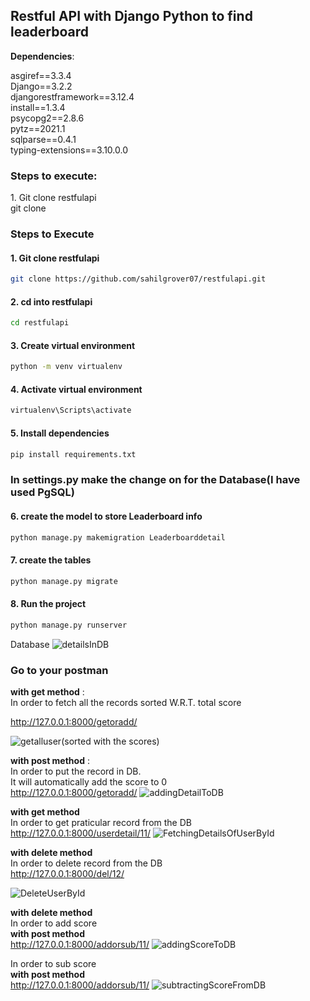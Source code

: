 ## Restful API with Django Python to find leaderboard
<b>Dependencies</b>:

asgiref==3.3.4<br/>Django==3.2.2<br/>
djangorestframework==3.12.4<br/>
install==1.3.4<br/>
psycopg2==2.8.6<br/>
pytz==2021.1<br/>
sqlparse==0.4.1<br/>
typing-extensions==3.10.0.0

<h3>Steps to execute:</h3>
1. Git clone restfulapi</br>
git clone 


### Steps to Execute 
#### 1. Git clone restfulapi 
```bash
git clone https://github.com/sahilgrover07/restfulapi.git
```
#### 2. cd into restfulapi 
```bash
cd restfulapi
```
#### 3. Create virtual environment 
```bash
python -m venv virtualenv
```
#### 4. Activate virtual environment 
```bash
virtualenv\Scripts\activate
```
#### 5. Install dependencies
```bash
pip install requirements.txt
```
### In settings.py make the change on for the Database(I have used PgSQL)

#### 6. create the model to store Leaderboard info
```bash
python manage.py makemigration Leaderboarddetail
```
#### 7. create the tables
```bash
python manage.py migrate
```

#### 8. Run the project 
```bash
python manage.py runserver
```

Database
![detailsInDB](https://user-images.githubusercontent.com/55259770/117594432-fe0db580-b10b-11eb-8a7d-6017ec1f6116.JPG)

### Go to your postman<br/> 
<b>with get method</b> : <br/>
In order to fetch all the records sorted W.R.T. total score
<br/>


http://127.0.0.1:8000/getoradd/

![getalluser(sorted with the scores)](https://user-images.githubusercontent.com/55259770/117590845-55f1ef80-b0ff-11eb-87b4-841f36fef035.JPG)

<b>with post method</b> : <br/>
In order to put the record in DB.<br/>
It will automatically add the score to 0
<br/>
http://127.0.0.1:8000/getoradd/
![addingDetailToDB](https://user-images.githubusercontent.com/55259770/117591021-47580800-b100-11eb-95c6-3ef132461654.JPG)

<b> with get method </b> <br/>
In order to get praticular record from the DB<br/>
http://127.0.0.1:8000/userdetail/11/
![FetchingDetailsOfUserById](https://user-images.githubusercontent.com/55259770/117591509-d8c87980-b102-11eb-9acc-d328761e0826.JPG)

<b> with delete method </b> <br/>
In order to delete record from the DB<br/>
http://127.0.0.1:8000/del/12/

![DeleteUserById](https://user-images.githubusercontent.com/55259770/117591719-a79c7900-b103-11eb-8d60-f9ff72aa0045.JPG)

<b> with delete method </b> <br/>
In order to add score<br/>
<b>with post method</b> <br/>
http://127.0.0.1:8000/addorsub/11/
![addingScoreToDB](https://user-images.githubusercontent.com/55259770/117592131-73c25300-b105-11eb-9565-b7eca31d73d6.JPG)

In order to sub score<br/>
<b>with post method</b> <br/>
http://127.0.0.1:8000/addorsub/11/
![subtractingScoreFromDB](https://user-images.githubusercontent.com/55259770/117592162-a10f0100-b105-11eb-903e-5ed3682b68b3.JPG)







